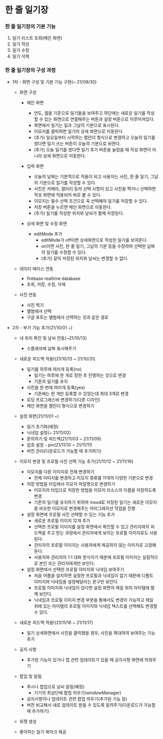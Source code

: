 # 한 줄 일기장
 
### 한 줄 일기장의 기본 기능
1. 일기 리스트 조회(메인 화면)
2. 일기 작성
3. 일기 수정
4. 일기 삭제

### 한 줄 일기장의 구성 과정

* 1차 - 화면 구성 및 기본 기능 구현(~ 21/09/30)
  * 화면 구성
    * 메인 화면
      * 연도, 월을 기준으로 일기들을 보여주고 하단에는 새로운 일기를 작성할 수 있는 화면으로 연결해주는 버튼과 설정 버튼으로 이루어져있다.
      * 화면에서 일기는 일과 그날의 기분으로 표시된다.
      * 이모지를 클릭하면 일기의 상세 화면으로 이동한다.
      * (추가) 일요일부터 시작하는 캘린더 형식으로 변경하고 오늘의 일기를 썼다면 일기 쓰는 버튼이 오늘의 기분으로 바뀐다.
      * (추가) 오늘 일기를 썼다면 일기 추가 버튼을 눌렀을 때 작성 화면이 아니라 상세 화면으로 이동한다.

    * 입력 화면
      * 오늘의 날짜는 기본적으로 적용이 되고 사용자는 사진, 한 줄 일기, 그날의 기분으로 일기를 작성할 수 있다.
      * 사진은 카메라, 갤러리 등의 선택 사항이 있고 사진을 찍거나 선택하면 작성 화면에 적용되어 바로 볼 수 있다.
      * 이모지는 필수 선택 조건으로 꼭 선택해야 일기를 저장할 수 있다.
      * 저장 버튼을 누르면 메인 화면으로 이동한다.
      * (추가) 일기를 작성한 위치와 날씨가 함께 저장된다.

    * 상세 화면 및 수정 화면
      * editMode 추가
        * editMode가 off이면 상세화면으로 작성한 일기를 보여준다.
        * on이면 사진, 한 줄 일기, 그날의 기분 등을 수정하여 선택한 날짜의 일기를 수정할 수 있다.
        * (추가) 같이 저장된 위치와 날씨는 변경할 수 없다.

  * 데이터 베이스 연동
    * firebase realtime database
    * 조회, 저장, 수정, 삭제

  * 사진 연동
    * 사진 찍기
    * 앨범에서 선택
    * 구글 포토는 앨범에서 선택하는 것과 같은 경로

* 2차 - 부가 기능 추가(21/10/01 ~)
  * 내 위치 확인 및 날씨 연동(~21/10/13)
    * 스플래쉬에 날짜 표시해주기

  * 새로운 피드백 적용!(21/10/13 ~ 21/10/31)
    * 일기를 하루에 여러개 등록(no)
      * 일기는 하루에 한 개로 정한 후 진행하는 것으로 변경
      * 기존의 일기를 유지
    * 사진을 한 번에 여러개 등록(yes) 
      * 기존에는 한 개만 등록할 수 있었는데 최대 3개로 변경
    * 로딩 프로그래스바 변경하기(다른 디자인)
    * 메인 화면을 캘린더 형식으로 변경하기

  * 설정 화면(21/11/01 ~)
    * 일기 초기화(예정)
    * 닉네임 설정(~ 21/11/02) 
    * 문의하기 및 피드백(21/11/03 ~ 21/11/09)
    * 암호 설정 - pin(21/11/10 ~ 21/11/11)
    * 버전 관리(다운로드가 가능할 때 추가하기) 

  * 이모지 변경 및 프로필 사진 선택 기능 추가(21/11/12 ~ 21/11/16)
    * 이모지를 다른 이미지로 전체 변경하기
      * 전체 이미지를 변경하고 이모지 종류를 11개의 다양한 기분으로 변경
    * 저장 방법을 타입에서 이모지 파일명으로 변경하기
      * 이모지의 타입으로 저장한 방법을 이모지 리소스의 이름을 저장하도록 변경
      * 기존의 일기를 유지하기 위하여 mood로 저장된 일기는 새로운 이모지 중 비슷한 이모지로 변경해주는 마이그레이션 작업을 진행
    * 설정 화면에 프로필 사진 선택할 수 있는 기능 추가
      * 새로운 프로필 이미지 12개 추가
      * 선택한 프로필 이미지를 설정 화면에서 확인할 수 있고 관리자와의 피드백을 주고 받는 과정에서 관리자에게 보이는 프로필 이미지로도 사용된다.
      * 관리자의 프로필 이미지는 사용자에게 제공하지 않는 이미지로 고정해둔다.
      * 사용자와 관리자의 1:1 대화 방식이기 때문에 프로필 이미지는 실질적으로 본인 또는 관리자에게만 보인다.
    * 설정 화면에서 선택한 프로필 이미지와 닉네임 보여주기
      * 처음 어플을 설치하면 설정한 프로필과 닉네임이 없기 때문에 디폴트 이미지와 닉네임을 설정해달라는 문구만 보인다.
      * 프로필 이미지와 닉네임이 있다면 설정 화면의 제일 위의 아이템에 함꼐 보인다.
      * 닉네임과 프로필 이미지 변경 부분을 통해서도 변경이 가능하고 제일 위에 있는 아이템의 프로필 이미지와 닉네임 텍스트를 선택해도 변경할 수 있다.

  * 새로운 피드백 적용!(21/11/16 ~ 21/11/17)
    * 일기 상세화면에서 사진을 클릭했을 경우, 사진을 확대하여 보여주는 기능 추가 

  * 공지 사항
    * 추가된 기능이 있거나 앱 관련 업데이트가 있을 때 공지사항 화면에 띄워주기  

  * 팝업 및 알림
    * 푸시나 팝업으로 날씨 알림(예정)
      * 기기의 최상단에 팝업 띄우기(windowManager) 
    * 공지사항이나 업데이트 관련 팝업 띄우기(추가된 기능 등)
    * 버전 비교해서 새로 업데이트 받을 수 있도록 알려주기(다운로드가 가능할 때 추가하기)

  * 위젯 생성

  * 좋아하는 일기 북마크 제공
